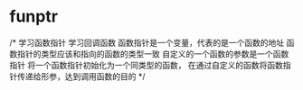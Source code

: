 # funptr
/*  学习函数指针
	学习回调函数
	函数指针是一个变量，代表的是一个函数的地址
	函数指针的类型应该和指向的函数的类型一致
	自定义的一个函数的参数是一个函数指针
	将一个函数指针初始化为一个同类型的函数，
	在通过自定义的函数将函数指针传递给形参，达到调用函数的目的
*/
